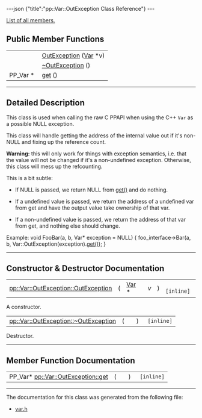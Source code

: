 ---json {"title":"pp::Var::OutException Class Reference"} ---

[List of all members.](/docs/native-client/pepper_beta/cpp/classpp_1_1_var_1_1_out_exception-members/)

## Public Member Functions

<table><tbody><tr class="odd"><td style="text-align: right;"> </td><td><a href="/docs/native-client/pepper_beta/cpp/classpp_1_1_var_1_1_out_exception#afa4be8888c046a7b4f54be2cec82e4e7" class="el">OutException</a> (<a href="/docs/native-client/pepper_beta/cpp/classpp_1_1_var/" class="el">Var</a> *v)</td></tr><tr class="even"><td style="text-align: right;"> </td><td><a href="/docs/native-client/pepper_beta/cpp/classpp_1_1_var_1_1_out_exception#af2300053414367146b49f6f71c2eb513" class="el">~OutException</a> ()</td></tr><tr class="odd"><td style="text-align: right;">PP_Var * </td><td><a href="/docs/native-client/pepper_beta/cpp/classpp_1_1_var_1_1_out_exception#ae27bafd88243e3b2fffc3038a1f31971" class="el">get</a> ()</td></tr></tbody></table>

---

<span id="details" class="anchor" style="margin: 0;"></span>

## Detailed Description

This class is used when calling the raw C PPAPI when using the C++ `Var` as a possible NULL exception.

This class will handle getting the address of the internal value out if it's non-NULL and fixing up the reference count.

**Warning:** this will only work for things with exception semantics, i.e. that the value will not be changed if it's a non-undefined exception. Otherwise, this class will mess up the refcounting.

This is a bit subtle:

- If NULL is passed, we return NULL from <a href="/docs/native-client/pepper_beta/cpp/classpp_1_1_var_1_1_out_exception#ae27bafd88243e3b2fffc3038a1f31971" class="el">get()</a> and do nothing.

<!-- -->

- If a undefined value is passed, we return the address of a undefined var from get and have the output value take ownership of that var.

<!-- -->

- If a non-undefined value is passed, we return the address of that var from get, and nothing else should change.

Example: void FooBar(a, b, Var\* exception = NULL) { foo_interface-&gt;Bar(a, b, Var::OutException(exception).<a href="/docs/native-client/pepper_beta/cpp/classpp_1_1_var_1_1_out_exception#ae27bafd88243e3b2fffc3038a1f31971" class="el">get()</a>); }

---

## Constructor & Destructor Documentation

<span id="afa4be8888c046a7b4f54be2cec82e4e7" class="anchor" style="margin: 0;"></span>

<table><tbody><tr class="odd"><td><a href="/docs/native-client/pepper_beta/cpp/classpp_1_1_var_1_1_out_exception#afa4be8888c046a7b4f54be2cec82e4e7" class="el">pp::Var::OutException::OutException</a></td><td>(</td><td><a href="/docs/native-client/pepper_beta/cpp/classpp_1_1_var/" class="el">Var</a> * </td><td><em>v</em></td><td>)</td><td><code> [inline]</code></td></tr></tbody></table>

A constructor.

<span id="af2300053414367146b49f6f71c2eb513" class="anchor" style="margin: 0;"></span>

<table><tbody><tr class="odd"><td><a href="/docs/native-client/pepper_beta/cpp/classpp_1_1_var_1_1_out_exception#af2300053414367146b49f6f71c2eb513" class="el">pp::Var::OutException::~OutException</a></td><td>(</td><td></td><td>)</td><td><code> [inline]</code></td></tr></tbody></table>

Destructor.

---

## Member Function Documentation

<span id="ae27bafd88243e3b2fffc3038a1f31971" class="anchor" style="margin: 0;"></span>

<table><tbody><tr class="odd"><td>PP_Var* <a href="/docs/native-client/pepper_beta/cpp/classpp_1_1_var_1_1_out_exception#ae27bafd88243e3b2fffc3038a1f31971" class="el">pp::Var::OutException::get</a></td><td>(</td><td></td><td>)</td><td><code> [inline]</code></td></tr></tbody></table>

---

The documentation for this class was generated from the following file:

- <a href="/docs/native-client/pepper_beta/cpp/var_8h/" class="el">var.h</a>
